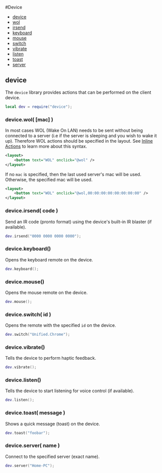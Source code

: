 
#Device
* [device](#device-1)
* [wol](#devicewol-mac-)
* [irsend](#deviceirsend-code-)
* [keyboard](#devicekeyboard-)
* [mouse](#devicemouse-)
* [switch](#deviceswitch-id-)
* [vibrate](#devicevibrate-)
* [listen](#devicelisten-)
* [toast](#devicetoast-message-)
* [server](#deviceserver-name-)
	


## device
The ``device`` library provides actions that can be performed on the client device.

````lua
local dev = require("device");
````



### device.wol( [mac] )
In most cases WOL (Wake On LAN) needs to be sent without being connected to a server (i.e if the server is sleeping and you wish to wake it up). Therefore WOL actions should be specified in the layout. See [Inline Actions](../concepts/layout.md) to learn more about this syntax.

````xml
<layout>
	<button text="WOL" onclick="@wol" />
</layout>
````

If no ``mac`` is specified, then the last used server's mac will be used. Otherwise, the specified mac will be used.

````xml
<layout>
	<button text="WOL" onclick="@wol,00:00:00:00:00:00:00:00" />
</layout>
````



### device.irsend( code )
Send an IR code (pronto format) using the device's built-in IR blaster (if available).

````lua
dev.irsend("0000 0000 0000 0000");
````



### device.keyboard()
Opens the keyboard remote on the device.

````lua
dev.keyboard();
````



### device.mouse()
Opens the mouse remote on the device.

````lua
dev.mouse();
````



### device.switch( id )
Opens the remote with the specified ``id`` on the device.

````lua
dev.switch("Unified.Chrome");
````



### device.vibrate()
Tells the device to perform haptic feedback.

````lua
dev.vibrate();
````



### device.listen()
Tells the device to start listening for voice control (if available).

````lua
dev.listen();
````



### device.toast( message )
Shows a quick message (toast) on the device.

````lua
dev.toast("foobar");
````



### device.server( name )
Connect to the specified server (exact name).

````lua
dev.server("Home-PC");
````


